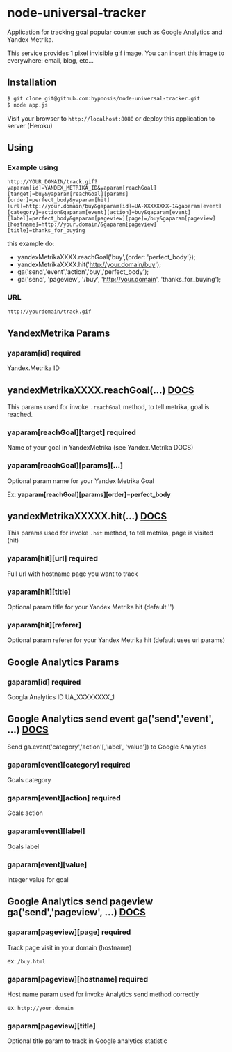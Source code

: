 # node-universal-tracker

Application for tracking goal popular counter such as Google Analytics and Yandex Metrika.

This service provides 1 pixel invisible gif image. You can insert this image to everywhere: email, blog, etc...


## Installation

```sh
$ git clone git@github.com:hypnosis/node-universal-tracker.git
$ node app.js
```

Visit your browser to `http://localhost:8080` or deploy this application to server (Heroku)


## Using


### Example using

`http://YOUR_DOMAIN/track.gif?yaparam[id]=YANDEX_METRIKA_ID&yaparam[reachGoal][target]=buy&yaparam[reachGoal][params][order]=perfect_body&yaparam[hit][url]=http://your.domain/buy&gaparam[id]=UA-XXXXXXXX-1&gaparam[event][category]=action&gaparam[event][action]=buy&gaparam[event][label]=perfect_body&gaparam[pageview][page]=/buy&gaparam[pageview][hostname]=http://your.domain/&gaparam[pageview][title]=thanks_for_buying`

this example do:

 - yandexMetrikaXXXX.reachGoal('buy',{order: 'perfect_body'});
 - yandexMetrikaXXXX.hit('http://your.domain/buy');
 - ga('send','event','action','buy','perfect_body');
 - ga('send', 'pageview', '/buy', 'http://your.domain', 'thanks_for_buying');

### URL 

`http://yourdomain/track.gif`

## YandexMetrika Params

### yaparam[id] **required**

Yandex.Metrika ID

## yandexMetrikaXXXX.reachGoal(...) [DOCS](https://help.yandex.ru/metrika/objects/reachgoal.xml)

This params used for invoke `.reachGoal` method, to tell metrika, goal is reached.

### yaparam[reachGoal][target] **required**

Name of your goal in YandexMetrika (see Yandex.Metrika DOCS)

### yaparam[reachGoal][params][...]

Optional param name for your Yandex Metrika Goal

Ex: **yaparam[reachGoal][params][order]=perfect_body**

## yandexMetrikaXXXXX.hit(...) [DOCS](https://help.yandex.ru/metrika/objects/hit.xml)

This params used for invoke `.hit` method, to tell metrika, page is visited (hit)

### yaparam[hit][url] **required**

Full url with hostname page you want to track

### yaparam[hit][title]

Optional param title for your Yandex Metrika hit (default '')

### yaparam[hit][referer]

Optional param referer for your Yandex Metrika hit (default uses url params)


## Google Analytics Params

### gaparam[id] **required**

Googla Analytics ID
UA_XXXXXXXX_1

## Google Analytics send event ga('send','event', ...) [DOCS](https://developers.google.com/analytics/devguides/collection/analyticsjs/events)

Send ga.event('category','action'[,'label', 'value']) to Google Analytics

### gaparam[event][category] **required**

Goals category

### gaparam[event][action] **required**

Goals action

### gaparam[event][label]

Goals label

### gaparam[event][value]

Integer value for goal

## Google Analytics send pageview ga('send','pageview', ...) [DOCS](https://developers.google.com/analytics/devguides/collection/analyticsjs/pages)

### gaparam[pageview][page] **required**

Track page visit in your domain (hostname)

ex: `/buy.html`

### gaparam[pageview][hostname] **required**

Host name param used for invoke Analytics send method correctly

ex: `http://your.domain`

### gaparam[pageview][title] 

Optional title param to track in Google analytics statistic

